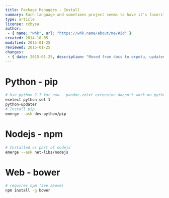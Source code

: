 ```yaml
---
title: Package Managers - Install
summary: Each language and sometimes project seems to have it's favorite package manager.  So install the basic ones
type: article
license: ccbysa
author:
 - { name: "whk", url: "https://whk.name/about/me/#id" }
created: 2014-10-05
modified: 2015-01-25
reviewed: 2015-01-25
changes:
 - { date: 2015-01-25, description: "Moved from docs to erpetu, updated metadata, modified from ubuntu to gentoo" }
---
```


Python - pip
======================================

```bash
# Use python 2.7 for now.  pandoc-zotxt extension doesn't work on python 3.3
eselect python set 1
python-updater
# Install pip
emerge --ask dev-python/pip
```

Nodejs - npm
======================================

```bash
# Installed as part of nodejs
emerge --ask net-libs/nodejs
```

Web - bower
======================================

```bash
# requires npm (see above)
npm install -g bower
```

